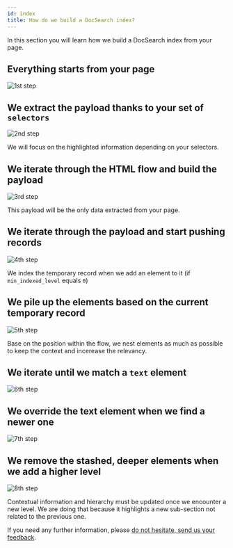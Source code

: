 ```yaml
---
id: index
title: How do we build a DocSearch index?
---
```


In this section you will learn how we build a DocSearch index from your page.

## Everything starts from your page

![1st step][2]

## We extract the payload thanks to your set of `selectors`

![2nd step][3]

We will focus on the highlighted information depending on your selectors.

## We iterate through the HTML flow and build the payload

![3rd step][4]

This payload will be the only data extracted from your page.

## We iterate through the payload and start pushing records

![4th step][5]

We index the temporary record when we add an element to it (if
`min_indexed_level` equals `0`)

## We pile up the elements based on the current temporary record

![5th step][6]

Base on the position within the flow, we nest elements as much as possible to
keep the context and incerease the relevancy.

## We iterate until we match a `text` element

![6th step][7]

## We override the text element when we find a newer one

![7th step][8]

## We remove the stashed, deeper elements when we add a higher level

![8th step][9]

Contextual information and hierarchy must be updated once we encounter a new
level. We are doing that because it highlights a new sub-section not related to
the previous one.

If you need any further information, please [do not hesitate, send us your
feedback][1].

[1]: mailto:docsearch@algolia.com
[2]: ../img/build_index/how_do_we_build_docsearch_index_1.png
[3]: ../img/build_index/how_do_we_build_docsearch_index_2.png
[4]: ../img/build_index/how_do_we_build_docsearch_index_3.png
[5]: ../img/build_index/how_do_we_build_docsearch_index_4.png
[6]: ../img/build_index/how_do_we_build_docsearch_index_5.png
[7]: ../img/build_index/how_do_we_build_docsearch_index_6.png
[8]: ../img/build_index/how_do_we_build_docsearch_index_7.png
[9]: ../img/build_index/how_do_we_build_docsearch_index_8.png
